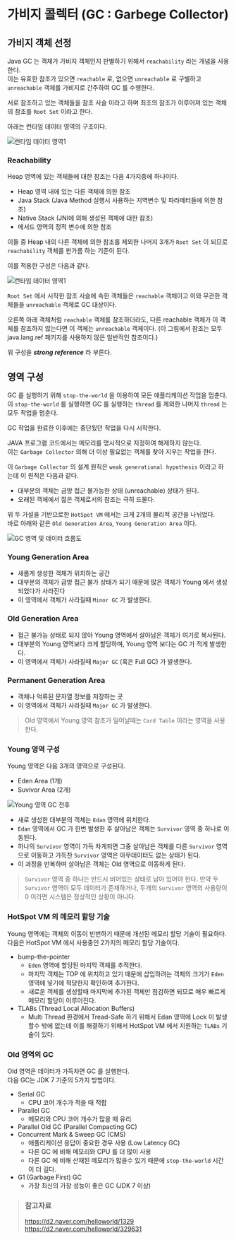 # 가비지 콜렉터 (GC : Garbege Collector)

## 가비지 객체 선정

Java GC 는 객체가 가비지 객체인지 판별하기 위해서 `reachability` 라는 개념을 사용한다.  
이는 유효한 참조가 있으면 `reachable` 로, 없으면 `unreachable` 로 구별하고 `unreachable` 객체를 가비지로 간주하여 GC 를 수행한다.

서로 참조하고 있는 객체들을 참조 사슬 이라고 하며 최조의 참조가 이루어져 있는 객체의 참조를 `Root Set` 이라고 한다.

아래는 런타임 데이터 영역의 구조이다.

![런타임 데이터 영역1](/img/A043.png)

### Reachability

Heap 영역에 있는 객체들에 대한 참조는 다음 4가지중에 하나이다.

* Heap 영역 내에 있는 다른 객체에 의한 참조
* Java Stack (Java Method 실행시 사용하는 지역변수 및 파라메터들에 의한 참조)
* Native Stack (JNI에 의해 생성된 객체에 대한 참조)
* 메서드 영역의 정적 변수에 의한 참조

이들 중 Heap 내의 다른 객체에 의한 참조를 제외한 나머지 3개가 `Root Set` 이 되므로 `reachability` 객체를 판가름 하는 기준이 된다.

이를 적용한 구성은 다음과 같다.

![런타임 데이터 영역1](/img/A044.png)

`Root Set` 에서 시작한 참조 사슬에 속한 객체들은 `reachable` 객체이고 이와 무관한 객체들을 `unreachable` 객체로 GC 대상이다.

오른쪽 아래 객체처럼 `reachable` 객체를 참조하더라도, 다른 reachable 객체가 이 객체를 참조하지 않는다면 이 객체는 `unreachable` 객체이다. (이 그림에서 참조는 모두 java.lang.ref 패키지를 사용하지 않은 일반적인 참조이다.)

위 구성을 _**strong reference**_ 라 부른다.

## 영역 구성

GC 를 실행하기 위해 `stop-the-world` 을 이용하여 모든 애플리케이션 작업을 멈춘다.  
이 `stop-the-world` 를 실행하면 GC 를 실행하는 `thread` 를 제외한 나머지 `thread` 는 모두 작업을 멈춘다.

GC 작업을 완료한 이후에는 중단됬던 작업을 다시 시작한다.

JAVA 프로그램 코드에서는 메모리를 명시적으로 지정하여 해제하지 않는다.  
이는 `Garbage Collector` 의해 더 이상 필요없는 객체를 찾아 지우는 작업을 한다.

이 `Garbage Collector` 의 설계 원칙은 `weak generational hypothesis` 이라고 하는데 이 원칙은 다음과 같다.

* 대부분의 객체는 금방 접근 불가능한 상태 (unreachable) 상태가 된다.
* 오래된 객체에서 젊은 객체로서의 참조는 극히 드물다.

위 두 가설을 기반으로한 `HotSpot VM` 에서는 크게 2개의 물리적 공간을 나뉘었다.  
바로 아래와 같은  `Old Generation Area`, `Young Generation Area` 이다.

![GC 영역 및 데이터 흐름도](/img/A012.png)

### Young Generation Area

* 새롭게 생성한 객체가 위치하는 공간
* 대부분의 객체가 금방 접근 불가 상태가 되기 때문에 많은 객체가 Young 에서 생성되었다가 사라진다
* 이 영역에서 객체가 사라질때 `Minor GC` 가 발생한다.

### Old Generation Area

* 접근 불가능 상태로 되지 않아 Young 영역에서 살아남은 객체가 여기로 복사된다.
* 대부분의 Young 영역보다 크게 할당하며, Young 영역 보다는 GC 가 적게 발생한다.
* 이 영역에서 객체가 사라질때 `Major GC` (혹은 Full GC) 가 발생한다.

### Permanent Generation Area

* 객체나 억류된 문자열 정보를 저장하는 곳
* 이 영역에서 객체가 사라질때 `Major GC` 가 발생한다.

> Old 영역에서 Young 영역 참조가 일어날때는 `Card Table` 이라는 영역을 사용한다.

### Young 영역 구성

Young 영역은 다음 3개의 영역으로 구성된다.

* Eden Area (1개)
* Suvivor Area (2개)

![Young 영역 GC 전후](/img/A013.png)

* 새로 생성한 대부분의 객체는 `Edan` 영역에 위치한다.
* `Edan` 영역에서 GC 가 한번 발생한 후 살아남은 객체는 `Survivor` 영역 중 하나로 이동된다.
* 하나의 `Survivor` 영역이 가득 차게되면 그중 살아남은 객체를 다른 `Survivor` 영역으로 이동하고 가득찬 `Survivor` 영역은 아무데이터도 없는 상태가 된다.
* 이 과정을 반복하며 살아남은 객체는 Old 영역으로 이동하게 된다.

> `Survivor` 영역 중 하나는 반드시 비어있는 상태로 남아 있어야 한다.
> 만약 두 `Survivor` 영역이 모두 데이터가 존재하거나, 두개의 `Survivor` 영역의 사용량이 0 이라면 시스템은 정상적인 상황이 아니다.

### HotSpot VM 의 메모리 할당 기술

Young 영역에는 객체의 이동이 빈번하기 때문에 개선된 메모리 할당 기술이 필요하다.  
다음은 HotSpot VM 에서 사용중인 2가지의 메모리 할당 기술이다.

* bump-the-pointer
  * `Eden` 영역에 할당된 마지막 객체를 추적한다.
  * 마지막 객체는 TOP 에 위치하고 있기 때문에 삽입하려는 객체의 크기가 `Eden` 영역에 넣기에 적당한지 확인하여 추가한다.
  * 새로운 객체를 생성할때 마지막에 추가된 객체만 점검하면 되므로 매우 빠르게 메모리 할당이 이루어진다.
* TLABs (Thread Local Allocation Buffers)
  * Multi Thread 환경에서 Tread-Safe 하기 위해서 Edan 영역에 Lock 이 발생 할수 밖에 없는데 이를 해결하기 위해서 HotSpot VM 에서 지원하는 `TLABs` 기술이 있다.

### Old 영역의 GC

Old 영역은 데이터가 가득차면 GC 를 실행한다.  
다음 GC는 JDK 7 기준의 5가지 방법이다.

* Serial GC
  * CPU 코어 개수가 적을 때 적합
* Parallel GC
  * 메모리와 CPU 코어 개수가 많을 때 유리
* Parallel Old GC (Parallel Compacting GC)
* Concurrent Mark & Sweep GC (CMS)
  * 애플리케이션 응답이 중요한 경우 사용 (Low Latency GC)
  * 다른 GC 에 비해 메모리와 CPU 를 더 많이 사용
  * 다른 GC 에 비해 산재된 메모리가 많을수 있기 때문에 `stop-the-world` 시간이 더 길다.
* G1 (Garbage First) GC
  * 가장 최신의 가장 성능이 좋은 GC (JDK 7 이상)

> ### 참고자료
> <https://d2.naver.com/helloworld/1329>  
> <https://d2.naver.com/helloworld/329631>